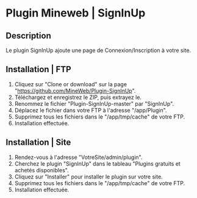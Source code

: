 # Plugin Mineweb | SignInUp

## Description
Le plugin SignInUp ajoute une page de Connexion/Inscription à votre site.

## Installation | FTP
1. Cliquez sur "Clone or download" sur la page "https://github.com/MineWeb/Plugin-SignInUp".
2. Téléchargez et enregistrez le ZIP, puis extrayez le.
3. Renommez le fichier "Plugin-SignInUp-master" par "SignInUp".
4. Déplacez le fichier dans votre FTP à l'adresse "/app/Plugin".
5. Supprimez tous les fichiers dans le "/app/tmp/cache" de votre FTP.
6. Installation effectuée.

## Installation | Site 
1. Rendez-vous à l'adresse "VotreSite/admin/plugin".
2. Cherchez le plugin "SignInUp" dans le tableau "Plugins gratuits et achetés disponibles".
3. Cliquez sur "Installer" pour installer le plugin sur votre site.
4. Supprimez tous les fichiers dans le "/app/tmp/cache" de votre FTP.
5. Installation effectuée.
